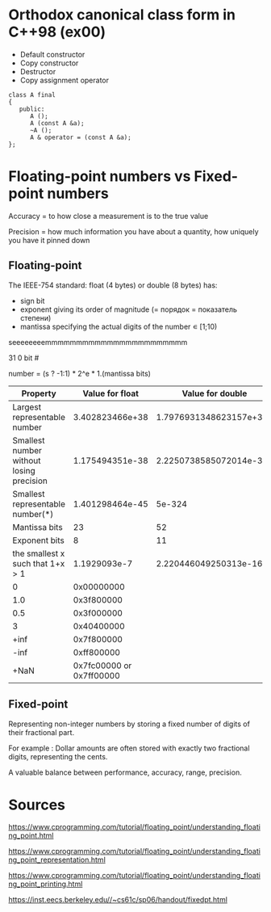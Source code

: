 # Orthodox canonical class form in C++98 (ex00)

- Default constructor
- Copy constructor
- Destructor
- Copy assignment operator

```
class A final
{
   public:
      A ();
      A (const A &a);
      ~A ();
      A & operator = (const A &a);
};
```
# Floating-point numbers vs Fixed-point numbers
Accuracy = to how close a measurement is to the true value

Precision = how much information you have about a quantity, how uniquely you have it pinned down


## Floating-point

The IEEE-754 standard: float (4 bytes) or double (8 bytes) has:
- sign bit
- exponent giving its order of magnitude (= порядок = показатель степени)
- mantissa specifying the actual digits of the number ∊ [1;10) 

 seeeeeeeemmmmmmmmmmmmmmmmmmmmmmm 
 
31                              0    bit #

number = (s ? -1:1) * 2^e * 1.(mantissa bits)

Property	                                 | Value for float	         | Value for double
------------------------------------------|--------------------------|------------------------
Largest representable number	            | 3.402823466e+38	         | 1.7976931348623157e+308
Smallest number without losing precision	| 1.175494351e-38	         | 2.2250738585072014e-308
Smallest representable number(*)	         | 1.401298464e-45	         | 5e-324
Mantissa bits	                           | 23	                     | 52
Exponent bits	                           | 8	                     | 11
the smallest x such that 1+x > 1          | 1.1929093e-7	            | 2.220446049250313e-16
0                                         | 0x00000000               |
1.0                                       | 0x3f800000               |
0.5                                       | 0x3f000000               |
3                                         | 0x40400000               |
+inf                                      | 0x7f800000               |
-inf                                      | 0xff800000               |
+NaN                                      | 0x7fc00000 or 0x7ff00000 |


## Fixed-point

Representing non-integer numbers by storing a fixed number of digits of their fractional part. 

For example : Dollar amounts are often stored with exactly two fractional digits, representing the cents.

A valuable balance between performance, accuracy, range, precision.


# Sources
https://www.cprogramming.com/tutorial/floating_point/understanding_floating_point.html

https://www.cprogramming.com/tutorial/floating_point/understanding_floating_point_representation.html

https://www.cprogramming.com/tutorial/floating_point/understanding_floating_point_printing.html

https://inst.eecs.berkeley.edu//~cs61c/sp06/handout/fixedpt.html 
